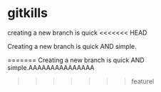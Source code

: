 # gitkills
creating a new branch is quick 
<<<<<<< HEAD

Creating a new branch is quick AND simple.

=======
Creating a new branch is quick AND simple.AAAAAAAAAAAAAAA
>>>>>>> featurel
